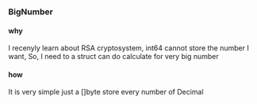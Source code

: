 ### BigNumber
#### why
I recenyly learn about RSA cryptosystem,
int64 cannot store the number I want,
So, I need to a struct can do calculate for very big number
#### how
It is very simple
just a []byte store every number of Decimal